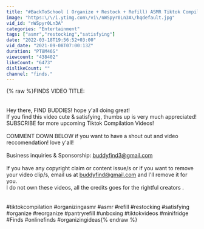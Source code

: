 ```yaml
---
title: "#BackToSchool ( Organize + Restock + Refill) ASMR Tiktok Compilation 📚 CUTE SCHOOL ITEMS ✨"
image: "https:\/\/i.ytimg.com\/vi\/nWSpyr0Ln3A\/hqdefault.jpg"
vid_id: "nWSpyr0Ln3A"
categories: "Entertainment"
tags: ["asmr","restocking","satisfying"]
date: "2022-03-18T19:56:52+03:00"
vid_date: "2021-09-08T07:00:13Z"
duration: "PT8M46S"
viewcount: "438402"
likeCount: "6473"
dislikeCount: ""
channel: "finds."
---
```

{% raw %}FINDS VIDEO TITLE: <br /><br /><br />Hey there, FIND BUDDIES! hope y'all doing great!<br />If you find this video cute &amp; satisfying, thumbs up is very much appreciated!<br />SUBSCRIBE for more upcoming Tiktok Compilation Videos!<br /><br />COMMENT DOWN BELOW if you want to have a shout out and video reccomendation! love y'all!<br /><br />Business inquiries &amp; Sponsorship: buddyfind3@gmail.com<br /><br />If you have any copyright claim or content issue/s or if you want to remove your video clip/s, email us at buddyfind@gmail.com and I'll remove it for you. <br />I do not own these videos, all the credits goes for the rightful creators .<br /><br /><br />#tiktokcompilation #organizingasmr #asmr #refill #restocking #satisfying #organize #reorganize #pantryrefill #unboxing #tiktokvideos #minifridge #Finds #onlinefinds #organizingideas{% endraw %}
